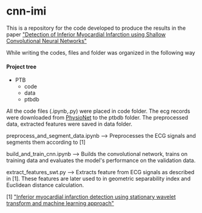 # cnn-imi
This is a repository for the code developed to produce the results in the paper ["Detection of Inferior Myocardial Infarction using Shallow Convolutional Neural Networks"](https://arxiv.org/abs/1710.01115v2)

While writing the codes, files and folder was organized in the following way
     
#### Project tree
 * PTB
   * code
   * data
   * ptbdb
        
All the code files (.ipynb,.py) were placed in code folder. The ecg records were downloaded from [PhysioNet](https://www.physionet.org/physiobank/database/ptbdb/) to the ptbdb folder. The preprocessed data, extracted features were saved in data folder.

preprocess_and_segment_data.ipynb --> Preprocesses the ECG signals and segments them according to [1]

build_and_train_cnn.ipynb --> Builds the convolutional network, trains on training data and evaluates the model's performance on the validation data.

extract_features_swt.py --> Extracts feature from ECG signals as described in [1]. These features are later used to in geometric separability index and Euclidean distance calculation.

[1] ["Inferior myocardial infarction detection using stationary wavelet transform and machine learning approach"](https://link.springer.com/article/10.1007/s11760-017-1146-z)
